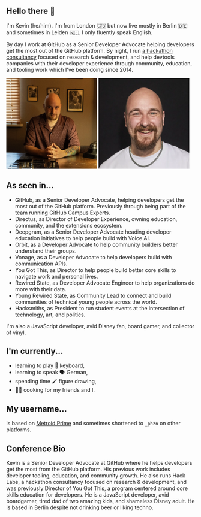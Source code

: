 ## Hello there 💞

I'm Kevin (he/him). I'm from London 🇬🇧 but now live mostly in Berlin 🇩🇪 and sometimes in Leiden 🇳🇱. I only fluently speak English. 

By day I work at GitHub as a Senior Developer Advocate helping developers get the most out of the GitHub platform. By night, I run [a hackathon consultancy](https://hacklabs.events) focused on research & development, and help devtools companies with their developer experience through community, education, and tooling work which I've been doing since 2014. 

<div align="left">
  <img src="https://raw.githubusercontent.com/phazonoverload/phazonoverload/refs/heads/main/kevin-room.webp" width="48%" alt="A bald man with a trimmed goatee is seated at a wooden table, hands clasped together in front of him. He is wearing a patterned, short-sleeved maroon shirt and a silver chain necklace. His right forearm is covered with colorful Disney tattoos. The room is warmly lit, with blinds partially closed on the window to the left, casting soft shadows. Behind him, the wall is adorned with framed photographs. An old-fashioned black rotary phone is positioned on the table to his right." />
  <img src="https://raw.githubusercontent.com/phazonoverload/phazonoverload/refs/heads/main/kevin-black.webp" width="48%" alt="A bald man with a full beard and mustache is smiling broadly, looking directly at the camera. He is wearing a plain white T-shirt and a silver chain necklace. The background is a solid black, which contrasts with his light skin tone, highlighting his cheerful expression." />
</div>


## As seen in...

- GitHub, as a Senior Developer Advocate, helping developers get the most out of the GitHub platform. Previously through being part of the team running GitHub Campus Experts. 
- Directus, as Director of Developer Experience, owning education, community, and the extensions ecosystem.
- Deepgram, as a Senior Developer Advocate heading developer education initiatives to help people build with Voice AI.
- Orbit, as a Developer Advocate to help community builders better understand their groups.
- Vonage, as a Developer Advocate to help developers build with communication APIs.
- You Got This, as Director to help people build better core skills to navigate work and personal lives.
- Rewired State, as Developer Advocate Engineer to help organizations do more with their data.
- Young Rewired State, as Community Lead to connect and build communities of technical young people across the world.
- Hacksmiths, as President to run student events at the intersection of technology, art, and politics.

I'm also a JavaScript developer, avid Disney fan, board gamer, and collector of vinyl.

## I'm currently...

- learning to play 🎹 keyboard,
- learning to speak 🗣️ German,
- spending time 🖌️ figure drawing,
- 🧑‍🍳 cooking for my friends and I.

## My username...

is based on [Metroid Prime](https://metroid.fandom.com/wiki/Phazon_Overload) and sometimes shortened to `_phzn` on other platforms. 

## Conference Bio

Kevin is a Senior Developer Advocate at GitHub where he helps developers get the most from the GitHub platform. His previous work includes developer tooling, education, and community growth. He also runs Hack Labs, a hackathon consultancy focused on research & development, and was previously Director of You Got This, a program centered around core skills education for developers. He is a JavaScript developer, avid boardgamer, tired dad of two amazing kids, and shameless Disney adult. He is based in Berlin despite not drinking beer or liking techno.
